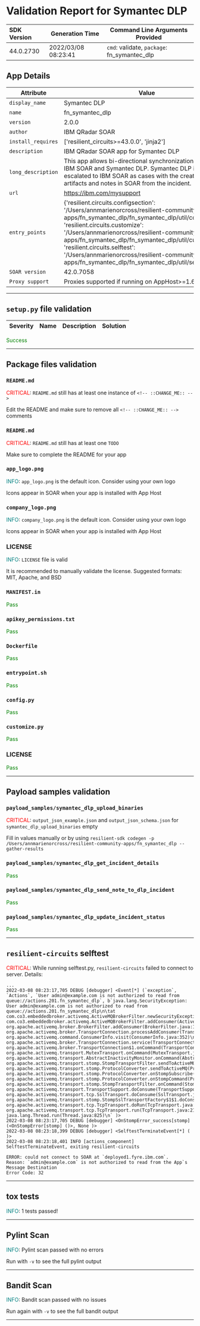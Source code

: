 

# Validation Report for Symantec DLP

| SDK Version       | Generation Time          | Command Line Arguments Provided |
| :---------------- | ------------------------ | ------------------------------- |
| 44.0.2730 | 2022/03/08 08:23:41 | `cmd`: validate, `package`: fn_symantec_dlp |

## App Details
| Attribute | Value |
| --------- | ----- |
| `display_name` | Symantec DLP |
| `name` | fn_symantec_dlp |
| `version` | 2.0.0 |
| `author` | IBM QRadar SOAR |
| `install_requires` | ['resilient_circuits>=43.0.0', 'jinja2'] |
| `description` | IBM QRadar SOAR app for Symantec DLP |
| `long_description` | This app allows bi-directional synchronization between IBM SOAR and Symantec DLP.    Symantec DLP incident are escalated to IBM SOAR as cases with the creation of artifacts and notes in SOAR from the incident. |
| `url` | https://ibm.com/mysupport |
| `entry_points` | {'resilient.circuits.configsection': '/Users/annmarienorcross/resilient-community-apps/fn_symantec_dlp/fn_symantec_dlp/util/config.py',<br> 'resilient.circuits.customize': '/Users/annmarienorcross/resilient-community-apps/fn_symantec_dlp/fn_symantec_dlp/util/customize.py',<br> 'resilient.circuits.selftest': '/Users/annmarienorcross/resilient-community-apps/fn_symantec_dlp/fn_symantec_dlp/util/selftest.py'} |
| `SOAR version` | 42.0.7058 |
| `Proxy support` | Proxies supported if running on AppHost>=1.6 |

---


## `setup.py` file validation
| Severity | Name | Description | Solution |
| --- | --- | --- | --- |

<span style="color:green">Success</span>


---


## Package files validation

### `README.md`
<span style="color:red">CRITICAL</span>: `README.md` still has at least one instance of `<!-- ::CHANGE_ME:: -->`

Edit the README and make sure to remove all `<!-- ::CHANGE_ME:: -->` comments


### `README.md`
<span style="color:red">CRITICAL</span>: `README.md` still has at least one `TODO`

Make sure to complete the README for your app


### `app_logo.png`
<span style="color:teal">INFO</span>: `app_logo.png` is the default icon. Consider using your own logo

Icons appear in SOAR when your app is installed with App Host


### `company_logo.png`
<span style="color:teal">INFO</span>: `company_logo.png` is the default icon. Consider using your own logo

Icons appear in SOAR when your app is installed with App Host


### LICENSE
<span style="color:teal">INFO</span>: `LICENSE` file is valid

It is recommended to manually validate the license. Suggested formats: MIT, Apache, and BSD


### `MANIFEST.in`
<span style="color:green">Pass</span>


### `apikey_permissions.txt`
<span style="color:green">Pass</span>


### `Dockerfile`
<span style="color:green">Pass</span>


### `entrypoint.sh`
<span style="color:green">Pass</span>


### ``config.py``
<span style="color:green">Pass</span>


### ``customize.py``
<span style="color:green">Pass</span>


### LICENSE
<span style="color:green">Pass</span>

 
---
 

## Payload samples validation

### `payload_samples/symantec_dlp_upload_binaries`
<span style="color:red">CRITICAL</span>: `output_json_example.json` and `output_json_schema.json` for `symantec_dlp_upload_binaries` empty

Fill in values manually or by using ```resilient-sdk codegen -p /Users/annmarienorcross/resilient-community-apps/fn_symantec_dlp --gather-results```


### `payload_samples/symantec_dlp_get_incident_details`
<span style="color:green">Pass</span>


### `payload_samples/symantec_dlp_send_note_to_dlp_incident`
<span style="color:green">Pass</span>


### `payload_samples/symantec_dlp_update_incident_status`
<span style="color:green">Pass</span>

 
---
 

## `resilient-circuits` selftest
<span style="color:red">CRITICAL</span>: While running selftest.py, `resilient-circuits` failed to connect to server. Details:

	...
	2022-03-08 08:23:17,705 DEBUG [debugger] <Event[*] (`exception`, `Actions`, `User admin@example.com is not authorized to read from queue://actions.201.fn_symantec_dlp`, b`java.lang.SecurityException: User admin@example.com is not authorized to read from queue://actions.201.fn_symantec_dlp\n\tat com.co3.embeddedbroker.activemq.ActiveMQBrokerFilter.newSecurityException(ActiveMQBrokerFilter.java:74)\n\tat com.co3.embeddedbroker.activemq.ActiveMQBrokerFilter.addConsumer(ActiveMQBrokerFilter.java:263)\n\tat org.apache.activemq.broker.BrokerFilter.addConsumer(BrokerFilter.java:104)\n\tat org.apache.activemq.broker.TransportConnection.processAddConsumer(TransportConnection.java:703)\n\tat org.apache.activemq.command.ConsumerInfo.visit(ConsumerInfo.java:352)\n\tat org.apache.activemq.broker.TransportConnection.service(TransportConnection.java:336)\n\tat org.apache.activemq.broker.TransportConnection$1.onCommand(TransportConnection.java:200)\n\tat org.apache.activemq.transport.MutexTransport.onCommand(MutexTransport.java:45)\n\tat org.apache.activemq.transport.AbstractInactivityMonitor.onCommand(AbstractInactivityMonitor.java:301)\n\tat org.apache.activemq.transport.stomp.StompTransportFilter.sendToActiveMQ(StompTransportFilter.java:97)\n\tat org.apache.activemq.transport.stomp.ProtocolConverter.sendToActiveMQ(ProtocolConverter.java:179)\n\tat org.apache.activemq.transport.stomp.ProtocolConverter.onStompSubscribe(ProtocolConverter.java:671)\n\tat org.apache.activemq.transport.stomp.ProtocolConverter.onStompCommand(ProtocolConverter.java:249)\n\tat org.apache.activemq.transport.stomp.StompTransportFilter.onCommand(StompTransportFilter.java:85)\n\tat org.apache.activemq.transport.TransportSupport.doConsume(TransportSupport.java:83)\n\tat org.apache.activemq.transport.tcp.SslTransport.doConsume(SslTransport.java:171)\n\tat org.apache.activemq.transport.stomp.StompSslTransportFactory$1$1.doConsume(StompSslTransportFactory.java:73)\n\tat org.apache.activemq.transport.tcp.TcpTransport.doRun(TcpTransport.java:233)\n\tat org.apache.activemq.transport.tcp.TcpTransport.run(TcpTransport.java:215)\n\tat java.lang.Thread.run(Thread.java:825)\n` )>
	2022-03-08 08:23:17,705 DEBUG [debugger] <OnStompError_success[stomp] (<OnStompError[stomp] ()>, None )>
	2022-03-08 08:23:18,399 DEBUG [debugger] <SelftestTerminateEvent[*] ( )>
	2022-03-08 08:23:18,401 INFO [actions_component] SelftestTerminateEvent, exiting resilient-circuits
	
	ERROR: could not connect to SOAR at `deployed1.fyre.ibm.com`.
	Reason: `admin@example.com` is not authorized to read from the App`s Message Destination
	Error Code: 32




---
 

## tox tests
<span style="color:teal">INFO</span>: 1 tests passed!





---
 

## Pylint Scan
<span style="color:teal">INFO</span>: Pylint scan passed with no errors

Run with `-v` to see the full pylint output



---
 

## Bandit Scan
<span style="color:teal">INFO</span>: Bandit scan passed with no issues

Run again with `-v` to see the full bandit output



---
 